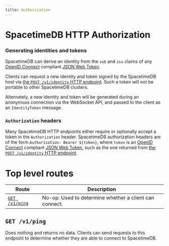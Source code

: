 ```yaml
---
title: Authorization
---
```


# SpacetimeDB HTTP Authorization

### Generating identities and tokens

SpacetimeDB can derive an identity from the `sub` and `iss` claims of any [OpenID Connect](https://openid.net/developers/how-connect-works/) compliant [JSON Web Token](https://jwt.io/).

Clients can request a new identity and token signed by the SpacetimeDB host via [the `POST /v1/identity` HTTP endpoint](/docs/http/identity#post-v1identity). Such a token will not be portable to other SpacetimeDB clusters.

Alternately, a new identity and token will be generated during an anonymous connection via the WebSocket API, and passed to the client as an `IdentityToken` message.

### `Authorization` headers

Many SpacetimeDB HTTP endpoints either require or optionally accept a token in the `Authorization` header. SpacetimeDB authorization headers are of the form `Authorization: Bearer ${token}`, where `token` is an [OpenID Connect](https://openid.net/developers/how-connect-works/) compliant [JSON Web Token](https://jwt.io/), such as the one returned from [the `POST /v1/identity` HTTP endpoint](/docs/http/identity#post-v1identity).

# Top level routes

| Route                         | Description                                            |
| ----------------------------- | ------------------------------------------------------ |
| [`GET /v1/ping`](#get-v1ping) | No-op. Used to determine whether a client can connect. |

## `GET /v1/ping`

Does nothing and returns no data. Clients can send requests to this endpoint to determine whether they are able to connect to SpacetimeDB.
